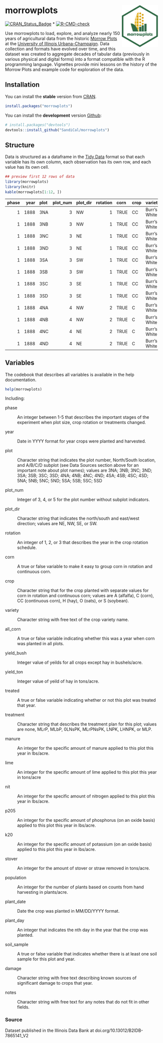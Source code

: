 
<!-- README.md is generated from README.Rmd. Please edit that file -->

# morrowplots <a href="https://SandiCal.github.io/morrowplots/"><img src="man/figures/logo.png" align="right" height="138" alt="morrowplots website" /></a>

<!-- badges: start -->

[![CRAN_Status_Badge](http://www.r-pkg.org/badges/version/morrowplots)](https://cran.r-project.org/package=morrowplots)
\*
[![R-CMD-check](https://github.com/SandiCal/morrowplots/actions/workflows/R-CMD-check.yaml/badge.svg)](https://github.com/SandiCal/morrowplots/actions/workflows/R-CMD-check.yaml)
<!-- badges: end -->

Use morrowplots to load, explore, and analyze nearly 150 years of
agricultural data from the historic [Morrow
Plots](https://aces.illinois.edu/research/history/morrow-plots) at the
[University of Illinois Urbana-Champaign](https://illinois.edu/). Data
collection and formats have evolved over time, and this dataset was
created to aggregate decades of tabular data (previously in various
physical and digital forms) into a format compatible with the R
programming language. Vignettes provide mini lessons on the history of
the Morrow Plots and example code for exploration of the data.

## Installation

You can install the **stable** version from
[CRAN](https://cran.r-project.org/package=morrowplots).

``` r
install.packages("morrowplots")
```

You can install the **development** version
[Github](https://github.com/SandiCal/morrowplots):

``` r
# install.packages("devtools")
devtools::install_github("SandiCal/morrowplots")
```

## Structure

Data is structured as a dataframe in the [Tidy
Data](https://vita.had.co.nz/papers/tidy-data.pdf) format so that each
variable has its own column, each observation has its own row, and each
value has its own cell.

``` r
## preview first 12 rows of data
library(morrowplots)
library(knitr)
kable(morrowplots[1:12, ])
```

| phase | year | plot | plot_num | plot_dir | rotation | corn | crop | variety      | all_corn | yield_bush | yield_ton | treated | treatment | manure | lime | nit | p205 | k20 | stover | population | plant_date | plant_day | soil_sample | damage | notes |
|------:|-----:|:-----|---------:|:---------|---------:|:-----|:-----|:-------------|:---------|-----------:|----------:|:--------|:----------|-------:|-----:|----:|-----:|----:|-------:|-----------:|:-----------|----------:|:------------|:-------|:------|
|     1 | 1888 | 3NA  |        3 | NW       |        1 | TRUE | CC   | Burr’s White | FALSE    |       54.3 |        NA | FALSE   | none      |     NA |   NA |  NA |   NA |  NA |     NA |         NA | 1888-05-04 |       125 | FALSE       | NA     | NA    |
|     1 | 1888 | 3NB  |        3 | NW       |        1 | TRUE | CC   | Burr’s White | FALSE    |       54.3 |        NA | FALSE   | none      |     NA |   NA |  NA |   NA |  NA |     NA |         NA | 1888-05-04 |       125 | FALSE       | NA     | NA    |
|     1 | 1888 | 3NC  |        3 | NE       |        1 | TRUE | CC   | Burr’s White | FALSE    |       54.3 |        NA | FALSE   | none      |     NA |   NA |  NA |   NA |  NA |     NA |         NA | 1888-05-04 |       125 | FALSE       | NA     | NA    |
|     1 | 1888 | 3ND  |        3 | NE       |        1 | TRUE | CC   | Burr’s White | FALSE    |       54.3 |        NA | FALSE   | none      |     NA |   NA |  NA |   NA |  NA |     NA |         NA | 1888-05-04 |       125 | FALSE       | NA     | NA    |
|     1 | 1888 | 3SA  |        3 | SW       |        1 | TRUE | CC   | Burr’s White | FALSE    |       54.3 |        NA | FALSE   | none      |     NA |   NA |  NA |   NA |  NA |     NA |         NA | 1888-05-04 |       125 | FALSE       | NA     | NA    |
|     1 | 1888 | 3SB  |        3 | SW       |        1 | TRUE | CC   | Burr’s White | FALSE    |       54.3 |        NA | FALSE   | none      |     NA |   NA |  NA |   NA |  NA |     NA |         NA | 1888-05-04 |       125 | FALSE       | NA     | NA    |
|     1 | 1888 | 3SC  |        3 | SE       |        1 | TRUE | CC   | Burr’s White | FALSE    |       54.3 |        NA | FALSE   | none      |     NA |   NA |  NA |   NA |  NA |     NA |         NA | 1888-05-04 |       125 | FALSE       | NA     | NA    |
|     1 | 1888 | 3SD  |        3 | SE       |        1 | TRUE | CC   | Burr’s White | FALSE    |       54.3 |        NA | FALSE   | none      |     NA |   NA |  NA |   NA |  NA |     NA |         NA | 1888-05-04 |       125 | FALSE       | NA     | NA    |
|     1 | 1888 | 4NA  |        4 | NW       |        2 | TRUE | C    | Burr’s White | FALSE    |       49.5 |        NA | FALSE   | none      |     NA |   NA |  NA |   NA |  NA |     NA |         NA | 1888-05-04 |       125 | FALSE       | NA     | NA    |
|     1 | 1888 | 4NB  |        4 | NW       |        2 | TRUE | C    | Burr’s White | FALSE    |       49.5 |        NA | FALSE   | none      |     NA |   NA |  NA |   NA |  NA |     NA |         NA | 1888-05-04 |       125 | FALSE       | NA     | NA    |
|     1 | 1888 | 4NC  |        4 | NE       |        2 | TRUE | C    | Burr’s White | FALSE    |       49.5 |        NA | FALSE   | none      |     NA |   NA |  NA |   NA |  NA |     NA |         NA | 1888-05-04 |       125 | FALSE       | NA     | NA    |
|     1 | 1888 | 4ND  |        4 | NE       |        2 | TRUE | C    | Burr’s White | FALSE    |       49.5 |        NA | FALSE   | none      |     NA |   NA |  NA |   NA |  NA |     NA |         NA | 1888-05-04 |       125 | FALSE       | NA     | NA    |

## Variables

The codebook that describes all variables is available in the help
documentation.

``` r
help(morrowplots)
```

Including:

<dl>
<dt>
phase
</dt>
<dd>
<p>
An integer between 1-5 that describes the important stages of the
experiment when plot size, crop rotation or treatments changed.
</p>
</dd>
<dt>
year
</dt>
<dd>
<p>
Date in YYYY format for year crops were planted and harvested.
</p>
</dd>
<dt>
plot
</dt>
<dd>
<p>
Character string that indicates the plot number, North/South location,
and A/B/C/D subplot (see Data Sources section above for an important
note about plot names); values are 3NA; 3NB; 3NC; 3ND; 3SA; 3SB; 3SC;
3SD; 4NA; 4NB; 4NC; 4ND; 4SA; 4SB; 4SC; 4SD; 5NA; 5NB; 5NC; 5ND; 5SA;
5SB; 5SC; 5SD
</p>
</dd>
<dt>
plot_num
</dt>
<dd>
<p>
Integer of 3, 4, or 5 for the plot number without subplot indicators.
</p>
</dd>
<dt>
plot_dir
</dt>
<dd>
<p>
Character string that indicates the north/south and east/west direction;
values are NE, NW, SE, or SW.
</p>
</dd>
<dt>
rotation
</dt>
<dd>
<p>
An integer of 1, 2, or 3 that describes the year in the crop rotation
schedule.
</p>
</dd>
<dt>
corn
</dt>
<dd>
<p>
A true or false variable to make it easy to group corn in rotation and
continuous corn.
</p>
</dd>
<dt>
crop
</dt>
<dd>
<p>
Character string that for the crop planted with separate values for corn
in rotation and continuous corn; values are A (alfalfa), C (corn), CC
(continuous corn), H (hay), O (oats), or S (soybean).
</p>
</dd>
<dt>
variety
</dt>
<dd>
<p>
Character string with free text of the crop variety name.
</p>
</dd>
<dt>
all_corn
</dt>
<dd>
<p>
A true or false variable indicating whether this was a year when corn
was planted in all plots.
</p>
</dd>
<dt>
yield_bush
</dt>
<dd>
<p>
Integer value of yeilds for all crops except hay in bushels/acre.
</p>
</dd>
<dt>
yield_ton
</dt>
<dd>
<p>
Integer value of yeild of hay in tons/acre.
</p>
</dd>
<dt>
treated
</dt>
<dd>
<p>
A true or false variable indicating whether or not this plot was treated
that year.
</p>
</dd>
<dt>
treatment
</dt>
<dd>
<p>
Character string that describes the treatment plan for this plot; values
are none, MLrP, MLbP, 0LNsPK, MLrPNsPK, LNPK, LHNPK, or MLP.
</p>
</dd>
<dt>
manure
</dt>
<dd>
<p>
An integer for the specific amount of manure applied to this plot this
year in lbs/acre.
</p>
</dd>
<dt>
lime
</dt>
<dd>
<p>
An integer for the specific amount of lime applied to this plot this
year in tons/acre
</p>
</dd>
<dt>
nit
</dt>
<dd>
<p>
An integer for the specific amount of nitrogen applied to this plot this
year in lbs/acre.
</p>
</dd>
<dt>
p205
</dt>
<dd>
<p>
An integer for the specific amount of phosphorus (on an oxide basis)
applied to this plot this year in lbs/acre.
</p>
</dd>
<dt>
k20
</dt>
<dd>
<p>
An integer for the specific amount of potassium (on an oxide basis)
applied to this plot this year in lbs/acre.
</p>
</dd>
<dt>
stover
</dt>
<dd>
<p>
An integer for the amount of stover or straw removed in tons/acre.
</p>
</dd>
<dt>
population
</dt>
<dd>
<p>
An integer for the number of plants based on counts from hand harvesting
in plants/acre.
</p>
</dd>
<dt>
plant_date
</dt>
<dd>
<p>
Date the crop was planted in MM/DD/YYYY format.
</p>
</dd>
<dt>
plant_day
</dt>
<dd>
<p>
An integer that indicates the nth day in the year that the crop was
planted.
</p>
</dd>
<dt>
soil_sample
</dt>
<dd>
<p>
A true or false variable that indicates whether there is at least one
soil sample for this plot and year.
</p>
</dd>
<dt>
damage
</dt>
<dd>
<p>
Character string with free text describing known sources of significant
damage to crops that year.
</p>
</dd>
<dt>
notes
</dt>
<dd>
<p>
Character string with free text for any notes that do not fit in other
fields.
</p>
</dd>
</dl>
<h3>
Source
</h3>
<p>
Dataset published in the Illinois Data Bank at
doi.org/10.13012/B2IDB-7865141_V2
</p>
